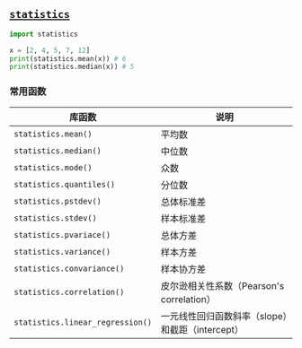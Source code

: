 ## [`statistics`](https://docs.python.org/3/library/statistics.html)

```python
import statistics

x = [2, 4, 5, 7, 12]
print(statistics.mean(x)) # 6
print(statistics.median(x)) # 5
```

### 常用函数

| 库函数                           | 说明                                             |
| -------------------------------- | ------------------------------------------------ |
| `statistics.mean()`              | 平均数                                           |
| `statistics.median()`            | 中位数                                           |
| `statistics.mode()`              | 众数                                             |
| `statistics.quantiles()`         | 分位数                                           |
| `statistics.pstdev()`            | 总体标准差                                       |
| `statistics.stdev()`             | 样本标准差                                       |
| `statistics.pvariace()`          | 总体方差                                         |
| `statistics.variance()`          | 样本方差                                         |
| `statistics.convariance()`       | 样本协方差                                       |
| `statistics.correlation()`       | 皮尔逊相关性系数（Pearson's correlation）        |
| `statistics.linear_regression()` | 一元线性回归函数斜率（slope）和截距（intercept） |

